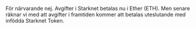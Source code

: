 För närvarande nej. Avgifter i Starknet betalas nu i Ether (ETH). Men senare räknar vi med att avgifter i framtiden kommer att betalas uteslutande med infödda Starknet Token.